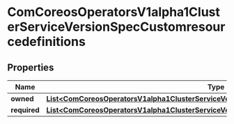 
# ComCoreosOperatorsV1alpha1ClusterServiceVersionSpecCustomresourcedefinitions

## Properties
Name | Type | Description | Notes
------------ | ------------- | ------------- | -------------
**owned** | [**List&lt;ComCoreosOperatorsV1alpha1ClusterServiceVersionSpecCustomresourcedefinitionsOwned&gt;**](ComCoreosOperatorsV1alpha1ClusterServiceVersionSpecCustomresourcedefinitionsOwned.md) |  |  [optional]
**required** | [**List&lt;ComCoreosOperatorsV1alpha1ClusterServiceVersionSpecCustomresourcedefinitionsOwned&gt;**](ComCoreosOperatorsV1alpha1ClusterServiceVersionSpecCustomresourcedefinitionsOwned.md) |  |  [optional]



